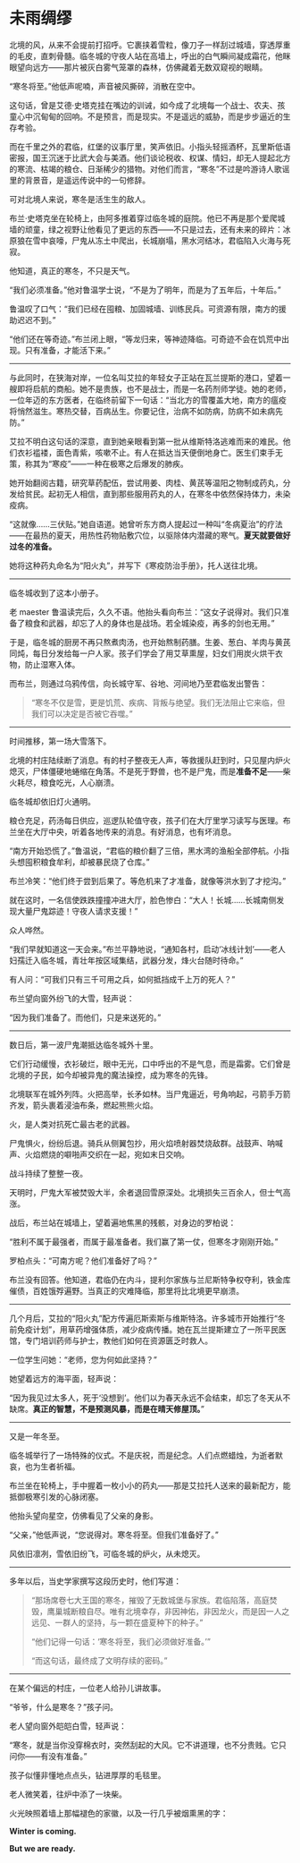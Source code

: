 # 未雨绸缪

北境的风，从来不会提前打招呼。它裹挟着雪粒，像刀子一样刮过城墙，穿透厚重的毛皮，直刺骨髓。临冬城的守夜人站在高墙上，呼出的白气瞬间凝成霜花，他眯眼望向远方——那片被灰白雾气笼罩的森林，仿佛藏着无数双窥视的眼睛。

“寒冬将至。”他低声呢喃，声音被风撕碎，消散在空中。

这句话，曾是艾德·史塔克挂在嘴边的训诫，如今成了北境每一个战士、农夫、孩童心中沉甸甸的回响。不是预言，而是现实。不是遥远的威胁，而是步步逼近的生存考验。

而在千里之外的君临，红堡的议事厅里，笑声依旧。小指头轻摇酒杯，瓦里斯低语密报，国王沉迷于比武大会与美酒。他们谈论税收、权谋、情妇，却无人提起北方的寒流、枯竭的粮仓、日渐稀少的猎物。对他们而言，“寒冬”不过是吟游诗人歌谣里的背景音，是遥远传说中的一句修辞。

可对北境人来说，寒冬是活生生的敌人。

布兰·史塔克坐在轮椅上，由阿多推着穿过临冬城的庭院。他已不再是那个爱爬城墙的顽童，绿之视野让他看见了更远的东西——不只是过去，还有未来的碎片：冰原狼在雪中哀嚎，尸鬼从冻土中爬出，长城崩塌，黑水河结冰，君临陷入火海与死寂。

他知道，真正的寒冬，不只是天气。

“我们必须准备。”他对鲁温学士说，“不是为了明年，而是为了五年后，十年后。”

鲁温叹了口气：“我们已经在囤粮、加固城墙、训练民兵。可资源有限，南方的援助迟迟不到。”

“他们还在等奇迹。”布兰闭上眼，“等龙归来，等神迹降临。可奇迹不会在饥荒中出现。只有准备，才能活下来。”

---

与此同时，在狭海对岸，一位名叫艾拉的年轻女子正站在瓦兰提斯的港口，望着一艘即将启航的商船。她不是贵族，也不是战士，而是一名药剂师学徒。她的老师，一位年迈的东方医者，在临终前留下一句话：“当北方的雪覆盖大地，南方的瘟疫将悄然滋生。寒热交替，百病丛生。你要记住，治病不如防病，防病不如未病先防。”

艾拉不明白这句话的深意，直到她亲眼看到第一批从维斯特洛逃难而来的难民。他们衣衫褴褛，面色青紫，咳嗽不止。有人在抵达当天便倒地身亡。医生们束手无策，称其为“寒疫”——一种在极寒之后爆发的肺疾。

她开始翻阅古籍，研究草药配伍，尝试用姜、肉桂、黄芪等温阳之物制成药丸，分发给贫民。起初无人相信，直到那些服用药丸的人，在寒冬中依然保持体力，未染疫病。

“这就像……三伏贴。”她自语道。她曾听东方商人提起过一种叫“冬病夏治”的疗法——在最热的夏天，用热性药物贴敷穴位，以驱除体内潜藏的寒气。**夏天就要做好过冬的准备。**

她将这种药丸命名为“阳火丸”，并写下《寒疫防治手册》，托人送往北境。

---

临冬城收到了这本小册子。

老 maester 鲁温读完后，久久不语。他抬头看向布兰：“这女子说得对。我们只准备了粮食和武器，却忘了人的身体也是战场。若全城染疫，再多的剑也无用。”

于是，临冬城的厨房不再只熬煮肉汤，也开始熬制药膳。生姜、葱白、羊肉与黄芪同炖，每日分发给每一户人家。孩子们学会了用艾草熏屋，妇女们用炭火烘干衣物，防止湿寒入体。

而布兰，则通过乌鸦传信，向长城守军、谷地、河间地乃至君临发出警告：

> “寒冬不仅是雪，更是饥荒、疾病、背叛与绝望。我们无法阻止它来临，但我们可以决定是否被它吞噬。”

---

时间推移，第一场大雪落下。

北境的村庄陆续断了消息。有的村子整夜无人声，等救援队赶到时，只见屋内炉火熄灭，尸体僵硬地蜷缩在角落。不是死于野兽，也不是尸鬼，而是**准备不足**——柴火耗尽，粮食吃光，人心崩溃。

临冬城却依旧灯火通明。

粮仓充足，药汤每日供应，巡逻队轮值守夜，孩子们在大厅里学习读写与医理。布兰坐在大厅中央，听着各地传来的消息。有好消息，也有坏消息。

“南方开始恐慌了。”鲁温说，“君临的粮价翻了三倍，黑水湾的渔船全部停航。小指头想囤积粮食牟利，却被暴民烧了仓库。”

布兰冷笑：“他们终于尝到后果了。等危机来了才准备，就像等洪水到了才挖沟。”

就在这时，一名信使跌跌撞撞冲进大厅，脸色惨白：“大人！长城……长城南侧发现大量尸鬼踪迹！守夜人请求支援！”

众人哗然。

“我们早就知道这一天会来。”布兰平静地说，“通知各村，启动‘冰线计划’——老人妇孺迁入临冬城，青壮年按区域集结，武器分发，烽火台随时待命。”

有人问：“可我们只有三千可用之兵，如何抵挡成千上万的死人？”

布兰望向窗外纷飞的大雪，轻声说：

“因为我们准备了。而他们，只是来送死的。”

---

数日后，第一波尸鬼潮抵达临冬城外十里。

它们行动缓慢，衣衫破烂，眼中无光，口中呼出的不是气息，而是霜雾。它们曾是北境的子民，如今却被异鬼的魔法操控，成为寒冬的先锋。

北境联军在城外列阵。火把高举，长矛如林。当尸鬼逼近，号角响起，弓箭手万箭齐发，箭头裹着浸油布条，燃起熊熊火焰。

火，是人类对抗死亡最古老的武器。

尸鬼惧火，纷纷后退。骑兵从侧翼包抄，用火焰喷射器焚烧敌群。战鼓声、呐喊声、火焰燃烧的噼啪声交织在一起，宛如末日交响。

战斗持续了整整一夜。

天明时，尸鬼大军被焚毁大半，余者退回雪原深处。北境损失三百余人，但士气高涨。

战后，布兰站在城墙上，望着遍地焦黑的残骸，对身边的罗柏说：

“胜利不属于最强者，而属于最准备者。我们赢了第一仗，但寒冬才刚刚开始。”

罗柏点头：“可南方呢？他们准备好了吗？”

布兰没有回答。他知道，君临仍在内斗，提利尔家族与兰尼斯特争权夺利，铁金库催债，百姓饿殍遍野。当真正的灾难降临，那里将比北境更早崩溃。

---

几个月后，艾拉的“阳火丸”配方传遍厄斯索斯与维斯特洛。许多城市开始推行“冬前免疫计划”，用草药增强体质，减少疫病传播。她在瓦兰提斯建立了一所平民医馆，专门培训药师与护士，教他们如何在资源匮乏时救人。

一位学生问她：“老师，您为何如此坚持？”

她望着远方的海平面，轻声说：

“因为我见过太多人，死于‘没想到’。他们以为春天永远不会结束，却忘了冬天从不缺席。**真正的智慧，不是预测风暴，而是在晴天修屋顶。**”

---

又是一年冬至。

临冬城举行了一场特殊的仪式。不是庆祝，而是纪念。人们点燃蜡烛，为逝者默哀，也为生者祈福。

布兰坐在轮椅上，手中握着一枚小小的药丸——那是艾拉托人送来的最新配方，能抵御极寒引发的心脉闭塞。

他抬头望向星空，仿佛看见了父亲的身影。

“父亲，”他低声说，“您说得对。寒冬将至。但我们准备好了。”

风依旧凛冽，雪依旧纷飞，可临冬城的炉火，从未熄灭。

---

多年以后，当史学家撰写这段历史时，他们写道：

> “那场席卷七大王国的寒冬，摧毁了无数城堡与家族。君临陷落，高庭焚毁，鹰巢城断粮自尽。唯有北境幸存，非因神佑，非因龙火，而是因一人之远见、一群人的坚持，与一颗在盛夏种下的种子。”
>
> “他们记得一句话：‘寒冬将至，我们必须做好准备。’”
>
> “而这句话，最终成了文明存续的密码。”

---

在某个偏远的村庄，一位老人给孙儿讲故事。

“爷爷，什么是寒冬？”孩子问。

老人望向窗外皑皑白雪，轻声说：

“寒冬，就是当你没穿棉衣时，突然刮起的大风。它不讲道理，也不分贵贱。它只问你——有没有准备。”

孩子似懂非懂地点点头，钻进厚厚的毛毯里。

老人微笑着，往炉中添了一块柴。

火光映照着墙上那幅褪色的家徽，以及一行几乎被烟熏黑的字：

**Winter is coming.**

**But we are ready.**